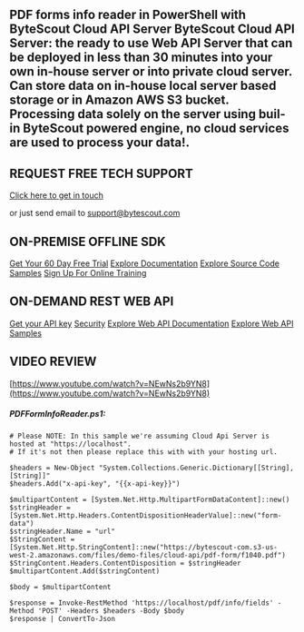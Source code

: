 ## PDF forms info reader in PowerShell with ByteScout Cloud API Server ByteScout Cloud API Server: the ready to use Web API Server that can be deployed in less than 30 minutes into your own in-house server or into private cloud server. Can store data on in-house local server based storage or in Amazon AWS S3 bucket. Processing data solely on the server using buil-in ByteScout powered engine, no cloud services are used to process your data!.

## REQUEST FREE TECH SUPPORT

[Click here to get in touch](https://bytescout.zendesk.com/hc/en-us/requests/new?subject=ByteScout%20Cloud%20API%20Server%20Question)

or just send email to [support@bytescout.com](mailto:support@bytescout.com?subject=ByteScout%20Cloud%20API%20Server%20Question) 

## ON-PREMISE OFFLINE SDK 

[Get Your 60 Day Free Trial](https://bytescout.com/download/web-installer?utm_source=github-readme)
[Explore Documentation](https://bytescout.com/documentation/index.html?utm_source=github-readme)
[Explore Source Code Samples](https://github.com/bytescout/ByteScout-SDK-SourceCode/)
[Sign Up For Online Training](https://academy.bytescout.com/)


## ON-DEMAND REST WEB API

[Get your API key](https://app.pdf.co/signup?utm_source=github-readme)
[Security](https://pdf.co/security)
[Explore Web API Documentation](https://apidocs.pdf.co?utm_source=github-readme)
[Explore Web API Samples](https://github.com/bytescout/ByteScout-SDK-SourceCode/tree/master/PDF.co%20Web%20API)

## VIDEO REVIEW

[https://www.youtube.com/watch?v=NEwNs2b9YN8](https://www.youtube.com/watch?v=NEwNs2b9YN8)




<!-- code block begin -->

##### **PDFFormInfoReader.ps1:**
    
```
# Please NOTE: In this sample we're assuming Cloud Api Server is hosted at "https://localhost". 
# If it's not then please replace this with with your hosting url.

$headers = New-Object "System.Collections.Generic.Dictionary[[String],[String]]"
$headers.Add("x-api-key", "{{x-api-key}}")

$multipartContent = [System.Net.Http.MultipartFormDataContent]::new()
$stringHeader = [System.Net.Http.Headers.ContentDispositionHeaderValue]::new("form-data")
$stringHeader.Name = "url"
$StringContent = [System.Net.Http.StringContent]::new("https://bytescout-com.s3-us-west-2.amazonaws.com/files/demo-files/cloud-api/pdf-form/f1040.pdf")
$StringContent.Headers.ContentDisposition = $stringHeader
$multipartContent.Add($stringContent)

$body = $multipartContent

$response = Invoke-RestMethod 'https://localhost/pdf/info/fields' -Method 'POST' -Headers $headers -Body $body
$response | ConvertTo-Json
```

<!-- code block end -->